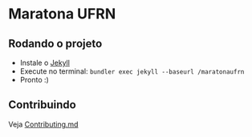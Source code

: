 # Maratona UFRN

## Rodando o projeto
- Instale o [Jekyll](https://jekyllrb.com/)
- Execute no terminal: `bundler exec jekyll --baseurl /maratonaufrn`
- Pronto :)

## Contribuindo
Veja [Contributing.md](/CONTRIBUTING.md)